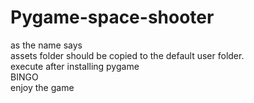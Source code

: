 # Pygame-space-shooter
as the name says  
assets folder should be copied to the default user folder.  
execute after installing pygame  
BINGO  
enjoy the game  
